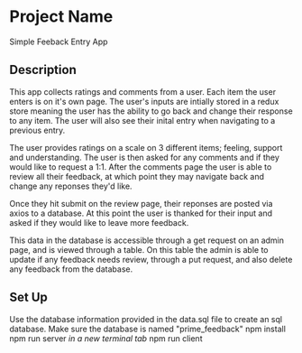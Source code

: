 # Project Name

Simple Feeback Entry App

## Description

This app collects ratings and comments from a user. Each item the user enters is on it's own page. The user's inputs are intially stored in a redux store meaning the user has the ability to go back and change their response to any item. The user will also see their inital entry when navigating to a previous entry. 

The user provides ratings on a scale on 3 different items; feeling, support and understanding. The user is then asked for any comments and if they would like to request a 1:1. After the comments page the user is able to review all their feedback, at which point they may navigate back and change any reponses they'd like. 

Once they hit submit on the review page, their reponses are posted via axios to a database. At this point the user is thanked for their input and asked if they would like to leave more feedback. 

This data in the database is accessible through a get request on an admin page, and is viewed through a table. On this table the admin is able to update if any feedback needs review, through a put request, and also delete any feedback from the database. 


## Set Up

Use the database information provided in the data.sql file to create an sql database. Make sure the database is named "prime_feedback"
npm install
npm run server
*in a new terminal tab*
npm run client